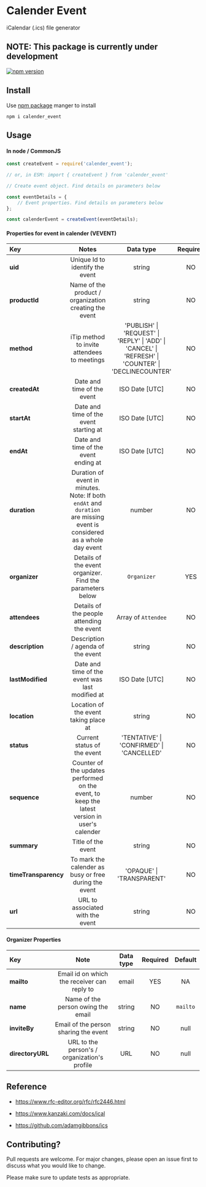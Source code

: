 # Calender Event

iCalendar (.ics) file generator

## NOTE: This package is currently under development

[![npm version](https://badge.fury.io/js/calender_event.svg)](https://badge.fury.io/js/calender_event)

## Install

Use [npm package][npmjs] manger to install

`npm i calender_event`

## Usage

#### In node / CommonJS

```javascript
const createEvent = require('calender_event');

// or, in ESM: import { createEvent } from 'calender_event'

// Create event object. Find details on parameters below

const eventDetails = {
	// Event properties. Find details on parameters below
};

const calenderEvent = createEvent(eventDetails);
```

#### Properties for event in calender (VEVENT)

| Key | Notes | Data type | Required | Default |
| :--- | :---: | :---: | :---: | :---: |
| **uid** | Unique Id to identify the event | string | NO | UUIDv4 |
| **productId** | Name of the product / organization creating the event | string | NO | Calender_Event |
| **method** | iTip method to invite attendees to meetings | 'PUBLISH' \| 'REQUEST' \| 'REPLY' \| 'ADD' \| 'CANCEL' \| 'REFRESH' \| 'COUNTER' \| 'DECLINECOUNTER' | NO | PUBLISH |
| **createdAt** | Date and time of the event | ISO Date [UTC] | NO | Current date and time |
| **startAt** | Date and time of the event starting at | ISO Date [UTC] | NO | null |
| **endAt** | Date and time of the event ending at | ISO Date [UTC] | NO | null |
| **duration** | Duration of event in minutes. Note: If both `endAt` and `duration` are missing event is considered as a whole day event | number | NO | 1440 |
| **organizer** | Details of the event organizer. Find the parameters below | `Organizer` | YES | NA |
| **attendees** | Details of the people attending the event | Array of `Attendee` | NO | [] |
| **description** | Description / agenda of the event | string | NO | null |
| **lastModified** | Date and time of the event was last modified at | ISO Date [UTC] | NO | null |
| **location** | Location of the event taking place at | string | NO | null |
| **status** | Current status of the event | 'TENTATIVE' \| 'CONFIRMED' \| 'CANCELLED' | NO | 'CONFIRMED' |
| **sequence** | Counter of the updates performed on the event, to keep the latest version in user's calender | number | NO | 0 |
| **summary** | Title of the event | string | NO | null |
| **timeTransparency** | To mark the calender as busy or free during the event | 'OPAQUE' \| 'TRANSPARENT' | NO | 'OPAQUE' |
| **url** | URL to associated with the event | string | NO | null |

#### Organizer Properties

| Key | Note | Data type | Required | Default |
| :--- | :---: | :---: | :---: | :---: |
| **mailto** | Email id on which the receiver can reply to | email | YES | NA |
| **name** | Name of the person owing the email | string | NO | `mailto` |
| **inviteBy** | Email of the person sharing the event | string | NO | null |
| **directoryURL** | URL to the person's \/ organization's profile | URL | NO | null |

## Reference

-   https://www.rfc-editor.org/rfc/rfc2446.html

-   https://www.kanzaki.com/docs/ical

-   https://github.com/adamgibbons/ics

## Contributing?

Pull requests are welcome. For major changes, please open an issue first to discuss what you would like to change.

Please make sure to update tests as appropriate.

[npmjs]: https://docs.npmjs.com/downloading-and-installing-node-js-and-npm
